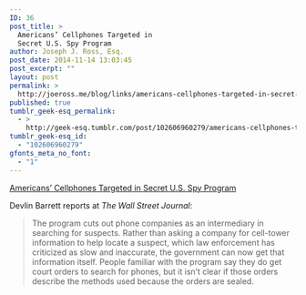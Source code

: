 ```yaml
---
ID: 36
post_title: >
  Americans’ Cellphones Targeted in
  Secret U.S. Spy Program
author: Joseph J. Ross, Esq.
post_date: 2014-11-14 13:03:45
post_excerpt: ""
layout: post
permalink: >
  http://joeross.me/blog/links/americans-cellphones-targeted-in-secret-u-s-spy/
published: true
tumblr_geek-esq_permalink:
  - >
    http://geek-esq.tumblr.com/post/102606960279/americans-cellphones-targeted-in-secret-u-s-spy
tumblr_geek-esq_id:
  - "102606960279"
gfonts_meta_no_font:
  - "1"
---
```

<a href='http://online.wsj.com/news/article_email/americans-cellphones-targeted-in-secret-u-s-spy-program-1415917533-lMyQjAxMTI0NTEwMzAxMTMwWj'>Americans’ Cellphones Targeted in Secret U.S. Spy Program</a><div class="link_description"><p>Devlin Barrett reports at <em>The Wall Street Journal</em>:</p>

<blockquote>
  <p>The program cuts out phone companies as an intermediary in searching for suspects. Rather than asking a company for cell-tower information to help locate a suspect, which law enforcement has criticized as slow and inaccurate, the government can now get that information itself. People familiar with the program say they do get court orders to search for phones, but it isn’t clear if those orders describe the methods used because the orders are sealed.</p>
</blockquote></div>